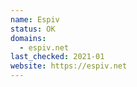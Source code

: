 ```yaml
---
name: Espiv
status: OK
domains: 
  - espiv.net
last_checked: 2021-01
website: https://espiv.net
---
```

